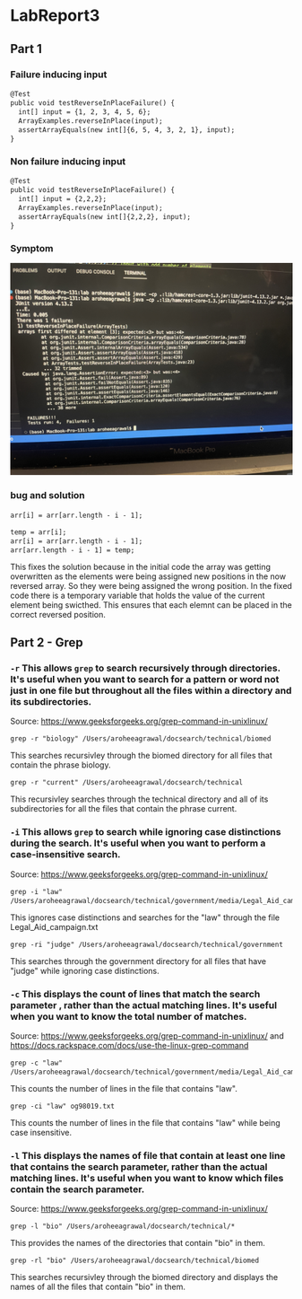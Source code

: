# LabReport3
## Part 1
### Failure inducing input
```
@Test 
public void testReverseInPlaceFailure() {
  int[] input = {1, 2, 3, 4, 5, 6}; 
  ArrayExamples.reverseInPlace(input);
  assertArrayEquals(new int[]{6, 5, 4, 3, 2, 1}, input);
}
```
### Non failure inducing input
```
@Test 
public void testReverseInPlaceFailure() {
  int[] input = {2,2,2}; 
  ArrayExamples.reverseInPlace(input);
  assertArrayEquals(new int[]{2,2,2}, input); 
}
```
### Symptom
![Image](IMG_8164.JPG)
### bug and solution 
```
arr[i] = arr[arr.length - i - 1];
```
```
temp = arr[i];
arr[i] = arr[arr.length - i - 1];
arr[arr.length - i - 1] = temp;
```
This fixes the solution because in the initial code the array was getting overwritten as the elements were being assigned new positions in the now reversed array. So they were being assigned the wrong position. In the fixed code there is a temporary variable that holds the value of the current element being swicthed. This ensures that each elemnt can be placed in the correct reversed position.

## Part 2 - Grep
### `-r` This allows `grep` to search recursively through directories. It's useful when you want to search for a pattern or word not just in one file but throughout all the files within a directory and its subdirectories.
Source: https://www.geeksforgeeks.org/grep-command-in-unixlinux/
```
grep -r "biology" /Users/aroheeagrawal/docsearch/technical/biomed
```
This searches recursivley through the biomed directory for all files that contain the phrase biology.
```
grep -r "current" /Users/aroheeagrawal/docsearch/technical
```
This recursivley searches through the technical directory and all of its subdirectories for all the files that contain the phrase current.
### `-i` This allows `grep` to search while ignoring case distinctions during the search. It's useful when you want to perform a case-insensitive search.
Source: https://www.geeksforgeeks.org/grep-command-in-unixlinux/ 
```
grep -i "law" /Users/aroheeagrawal/docsearch/technical/government/media/Legal_Aid_campaign.txt
```
This ignores case distinctions and searches for the "law" through the file Legal_Aid_campaign.txt
```
grep -ri "judge" /Users/aroheeagrawal/docsearch/technical/government
```
This searches through the government directory for all files that have "judge" while ignoring case distinctions.
### `-c` This  displays the count of lines that match the search parameter , rather than the actual matching lines. It's useful when you want to know the total number of matches.
Source: https://www.geeksforgeeks.org/grep-command-in-unixlinux/ and https://docs.rackspace.com/docs/use-the-linux-grep-command
```
grep -c "law" /Users/aroheeagrawal/docsearch/technical/government/media/Legal_Aid_campaign.txt
```
This counts the number of lines in the file that contains "law".
```
grep -ci "law" og98019.txt
```
This counts the number of lines in the file that contains "law" while being case insensitive.
### `-l` This displays the names of file that contain at least one line that contains the search parameter, rather than the actual matching lines. It's useful when you want to know which files contain the search parameter. 
Source: https://www.geeksforgeeks.org/grep-command-in-unixlinux/
```
grep -l "bio" /Users/aroheeagrawal/docsearch/technical/*
```
This provides the names of the directories that contain "bio" in them.
```
grep -rl "bio" /Users/aroheeagrawal/docsearch/technical/biomed
```
This searches recursivley through the biomed directory and displays the names of all the files that contain "bio" in them. 
